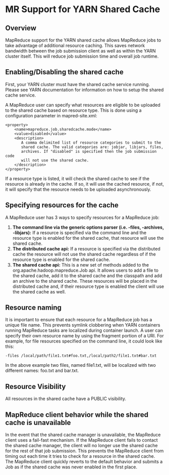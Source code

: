 <!---
  Licensed under the Apache License, Version 2.0 (the "License");
  you may not use this file except in compliance with the License.
  You may obtain a copy of the License at

   http://www.apache.org/licenses/LICENSE-2.0

  Unless required by applicable law or agreed to in writing, software
  distributed under the License is distributed on an "AS IS" BASIS,
  WITHOUT WARRANTIES OR CONDITIONS OF ANY KIND, either express or implied.
  See the License for the specific language governing permissions and
  limitations under the License. See accompanying LICENSE file.
-->

MR Support for YARN Shared Cache
==================

<!-- MACRO{toc|fromDepth=0|toDepth=2} -->

Overview
-------

MapReduce support for the YARN shared cache allows MapReduce jobs to take advantage
of additional resource caching. This saves network bandwidth between the job
submission client as well as within the YARN cluster itself. This will reduce job
submission time and overall job runtime.


Enabling/Disabling the shared cache
-------

First, your YARN cluster must have the shared cache service running. Please see YARN documentation
for information on how to setup the shared cache service.

A MapReduce user can specify what resources are eligible to be uploaded to the shared cache
based on resource type. This is done using a configuration parameter in mapred-site.xml:

```
<property>
    <name>mapreduce.job.sharedcache.mode</name>
    <value>disabled</value>
    <description>
       A comma delimited list of resource categories to submit to the
       shared cache. The valid categories are: jobjar, libjars, files,
       archives. If "disabled" is specified then the job submission code
       will not use the shared cache.
    </description>
</property>
```

If a resource type is listed, it will check the shared cache to see if the resource is already in the
cache. If so, it will use the cached resource, if not, it will specify that the resource needs to be
uploaded asynchronously.

Specifying resources for the cache
-------

A MapReduce user has 3 ways to specify resources for a MapReduce job:

1. **The command line via the generic options parser (i.e. -files, -archives, -libjars):** If a
resource is specified via the command line and the resource type is enabled for the
shared cache, that resource will use the shared cache.
2. **The distributed cache api:** If a resource is specified via the distributed cache the
resource will not use the shared cache regardless of if the resource type is enabled for
the shared cache.
3. **The shared cache api:** This is a new set of methods added to the
org.apache.hadoop.mapreduce.Job api. It allows users to add a file to the shared cache,
add it to the shared cache and the classpath and add an archive to the shared cache.
These resources will be placed in the distributed cache and, if their resource type is
enabled the client will use the shared cache as well.

Resource naming
-------

It is important to ensure that each resource for a MapReduce job has a unique file name.
This prevents symlink clobbering when YARN containers running MapReduce tasks are localized
during container launch. A user can specify their own resource name by using the fragment
portion of a URI. For example, for file resources specified on the command line, it could look
like this:
```
-files /local/path/file1.txt#foo.txt,/local/path2/file1.txt#bar.txt
```
In the above example two files, named file1.txt, will be localized with two different names: foo.txt
and bar.txt.

Resource Visibility
-------

All resources in the shared cache have a PUBLIC visibility.


MapReduce client behavior while the shared cache is unavailable
-------

In the event that the shared cache manager is unavailable, the MapReduce client uses a fail-fast
mechanism. If the MapReduce client fails to contact the shared cache manager, the client will
no longer use the shared cache for the rest of that job submission. This
prevents the MapReduce client from timing out each time it tries to check for a resource
in the shared cache. The MapReduce client quickly reverts to the default behavior and submits a
Job as if the shared cache was never enabled in the first place.